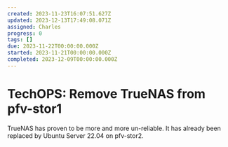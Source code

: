 ```yaml
---
created: 2023-11-23T16:07:51.627Z
updated: 2023-12-13T17:49:08.071Z
assigned: Charles
progress: 0
tags: []
due: 2023-11-22T00:00:00.000Z
started: 2023-11-21T00:00:00.000Z
completed: 2023-12-09T00:00:00.000Z
---
```


# TechOPS: Remove TrueNAS from pfv-stor1

TrueNAS has proven to be more and more un-reliable. It has already been replaced by Ubuntu Server 22.04 on pfv-stor2.
